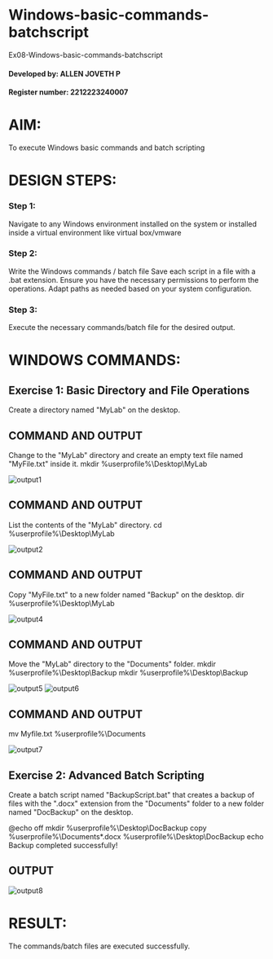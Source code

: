 # Windows-basic-commands-batchscript
Ex08-Windows-basic-commands-batchscript
#### Developed by: ALLEN JOVETH P
#### Register number: 2212223240007
# AIM:
To execute Windows basic commands and batch scripting

# DESIGN STEPS:

### Step 1:
Navigate to any Windows environment installed on the system or installed inside a virtual environment like virtual box/vmware 
### Step 2:
Write the Windows commands / batch file
Save each script in a file with a .bat extension.
Ensure you have the necessary permissions to perform the operations.
Adapt paths as needed based on your system configuration.
### Step 3:
Execute the necessary commands/batch file for the desired output. 
# WINDOWS COMMANDS:
## Exercise 1: Basic Directory and File Operations
Create a directory named "MyLab" on the desktop.


## COMMAND AND OUTPUT

Change to the "MyLab" directory and create an empty text file named "MyFile.txt" inside it.
mkdir %userprofile%\Desktop\MyLab

![output1](https://github.com/allenjoveth/Windows-basic-commands-batchscript/assets/139422287/fabc6daf-5c2e-4cb0-b2b0-89fbacb5dc40)



## COMMAND AND OUTPUT

List the contents of the "MyLab" directory.
cd %userprofile%\Desktop\MyLab

![output2](https://github.com/allenjoveth/Windows-basic-commands-batchscript/assets/139422287/fd535bd5-f21c-4288-952b-c29738008fb0)





## COMMAND AND OUTPUT

Copy "MyFile.txt" to a new folder named "Backup" on the desktop.
dir %userprofile%\Desktop\MyLab

![output4](https://github.com/allenjoveth/Windows-basic-commands-batchscript/assets/139422287/1a514337-3ebc-43d2-a818-81667bbf9632)



## COMMAND AND OUTPUT

Move the "MyLab" directory to the "Documents" folder.
mkdir %userprofile%\Desktop\Backup
mkdir %userprofile%\Desktop\Backup

![output5](https://github.com/allenjoveth/Windows-basic-commands-batchscript/assets/139422287/04e0a3b1-47e2-4e2c-881a-6898a4154cc2)
![output6](https://github.com/allenjoveth/Windows-basic-commands-batchscript/assets/139422287/50cb1128-e47f-4dc2-9c5e-acbe6f94945d)



## COMMAND AND OUTPUT
mv Myfile.txt %userprofile%\Documents

![output7](https://github.com/allenjoveth/Windows-basic-commands-batchscript/assets/139422287/a9eb17d3-912d-4845-816b-e557b60bf1f9)



## Exercise 2: Advanced Batch Scripting
Create a batch script named "BackupScript.bat" that creates a backup of files with the ".docx" extension from the "Documents" folder to a new folder named "DocBackup" on the desktop.

@echo off
mkdir %userprofile%\Desktop\DocBackup
copy %userprofile%\Documents\*.docx %userprofile%\Desktop\DocBackup
echo Backup completed successfully!






## OUTPUT

![output8](https://github.com/allenjoveth/Windows-basic-commands-batchscript/assets/139422287/235010b3-bedd-4833-8c10-f5feb6a42f84)



# RESULT:
The commands/batch files are executed successfully.

